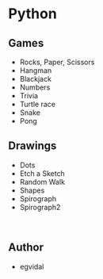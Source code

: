 # Python

## Games

* Rocks, Paper, Scissors
* Hangman
* Blackjack
* Numbers
* Trivia
* Turtle race
* Snake
* Pong

## Drawings

* Dots
* Etch a Sketch
* Random Walk
* Shapes
* Spirograph
* Spirograph2

<br>

## Author

* egvidal
